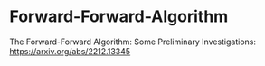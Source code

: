 # Forward-Forward-Algorithm
The Forward-Forward Algorithm: Some Preliminary Investigations: https://arxiv.org/abs/2212.13345
